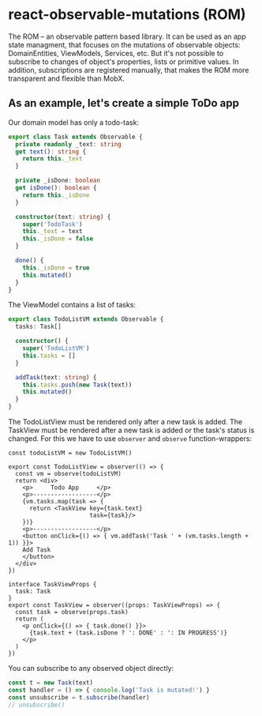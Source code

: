 # react-observable-mutations (ROM)

The ROM – an observable pattern based library. It can be used as an app state managment, that focuses on the mutations of observable objects: DomainEntities, ViewModels, Services, etc. But it's not possible to subscribe to changes of object's properties, lists or primitive values. In addition, subscriptions are registered manually, that makes the ROM more transparent and flexible than MobX.

## As an example, let's create a simple ToDo app
Our domain model has only a todo-task:

```ts
export class Task extends Observable {
  private readonly _text: string
  get text(): string {
    return this._text
  }

  private _isDone: boolean
  get isDone(): boolean {
    return this._isDone
  }

  constructor(text: string) {
    super('TodoTask')
    this._text = text
    this._isDone = false
  }

  done() {
    this._isDone = true
    this.mutated()
  }
}

```

The ViewModel contains a list of tasks:

```ts
export class TodoListVM extends Observable {
  tasks: Task[]

  constructor() {
    super('TodoListVM')
    this.tasks = []
  }

  addTask(text: string) {
    this.tasks.push(new Task(text))
    this.mutated()
  }
}
```

The TodoListView must be rendered only after a new task is added.
The TaskView must be rendered after a new task is added or the task's status is changed.
For this we have to use `observer` and `observe` function-wrappers:

```tsx
const todoListVM = new TodoListVM()

export const TodoListView = observer(() => {
  const vm = observe(todoListVM)
  return <div>
    <p>     Todo App     </p>
    <p>------------------</p>
    {vm.tasks.map(task => {
      return <TaskView key={task.text}
                       task={task}/>
    })}
    <p>------------------</p>
    <button onClick={() => { vm.addTask('Task ' + (vm.tasks.length + 1)) }}>
    Add Task
    </button>
  </div>
})

interface TaskViewProps {
  task: Task
}
export const TaskView = observer((props: TaskViewProps) => {
  const task = observe(props.task)
  return (
    <p onClick={() => { task.done() }}>
      {task.text + (task.isDone ? ': DONE' : ': IN PROGRESS')}
    </p>
  )
})

```

You can subscribe to any observed object directly:
```ts
const t = new Task(text)
const handler = () => { console.log('Task is mutated!') }
const unsubscribe = t.subscribe(handler)
// unsubscribe()

```

